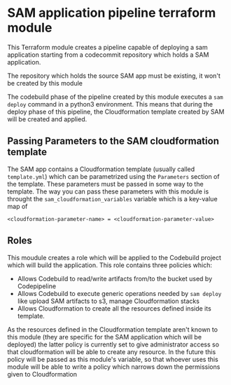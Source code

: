 # SAM application pipeline terraform module

This Terraform module creates a pipeline capable of deploying a sam application starting from a codecommit repository which holds a SAM application.

The repository which holds the source SAM app must be existing, it won't be created by this module

The codebuild phase of the pipeline created by this module executes a `sam deploy` command in a python3 environment.
This means that during the deploy phase of this pipeline, the Cloudformation template created by SAM will be created and applied.

## Passing Parameters to the SAM cloudformation template
The SAM app contains a Cloudformation template (usually called `template.yml`) which can be parametrized using the `Parameters` section of the template.
These parameters must be passed in some way to the template.
The way you can pass these parameters with this module is throught the `sam_cloudformation_variables` variable which is a key-value map of

`<cloudformation-parameter-name> = <cloudformation-parameter-value>`

## Roles
This moudule creates a role which will be applied to the Codebuild project which will build the application. This role contains three policies which:

- Allows Codebuild to read/write artifacts from/to the bucket used by Codepipeline
- Allows Codebuild to execute generic operations needed by `sam deploy` like upload SAM artifacts to s3, manage Cloudformation stacks
- Allows Cloudformation to create all the resources defined inside its template.

As the resources defined in the Cloudformation template aren't known to this module (they are specific for the SAM application which will be deployed) the latter policy is currently set to give administrator access so that cloudformation will be able to create any resource.
In the future this policy will be passed as this module's variable, so that whoever uses this module will be able to write a policy which narrows down the permissions given to Cloudformation 
